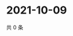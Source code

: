 # 2021-10-09

共 0 条

<!-- BEGIN WEIBO -->
<!-- 最后更新时间 Sat Oct 09 2021 02:00:45 GMT+0800 (China Standard Time) -->

<!-- END WEIBO -->
